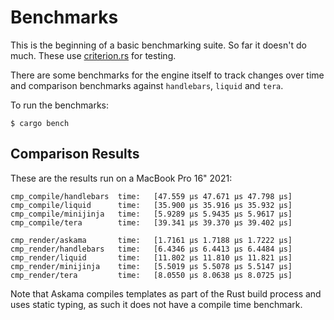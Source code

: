 # Benchmarks

This is the beginning of a basic benchmarking suite.  So far it doesn't do much.
These use [criterion.rs](https://github.com/bheisler/criterion.rs) for testing.

There are some benchmarks for the engine itself to track changes over time and
comparison benchmarks against `handlebars`, `liquid` and `tera`.

To run the benchmarks:

```
$ cargo bench
```

## Comparison Results

These are the results run on a MacBook Pro 16" 2021:

```
cmp_compile/handlebars  time:   [47.559 µs 47.671 µs 47.798 µs]
cmp_compile/liquid      time:   [35.900 µs 35.916 µs 35.932 µs]
cmp_compile/minijinja   time:   [5.9289 µs 5.9435 µs 5.9617 µs]
cmp_compile/tera        time:   [39.341 µs 39.370 µs 39.402 µs]

cmp_render/askama       time:   [1.7161 µs 1.7188 µs 1.7222 µs]
cmp_render/handlebars   time:   [6.4346 µs 6.4413 µs 6.4484 µs]
cmp_render/liquid       time:   [11.802 µs 11.810 µs 11.821 µs]
cmp_render/minijinja    time:   [5.5019 µs 5.5078 µs 5.5147 µs]
cmp_render/tera         time:   [8.0550 µs 8.0638 µs 8.0725 µs]
```

Note that Askama compiles templates as part of the Rust build
process and uses static typing, as such it does not have a compile
time benchmark.
